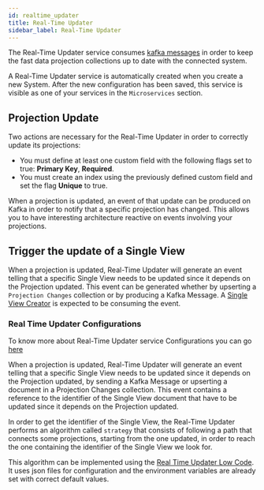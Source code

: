 ```yaml
---
id: realtime_updater
title: Real-Time Updater
sidebar_label: Real-Time Updater
---
```


The Real-Time Updater service consumes [kafka messages](https://kafka.apache.org/intro#intro_concepts_and_terms) in order to keep the fast data projection collections up to date with the connected system.

A Real-Time Updater service is automatically created when you create a new System.
After the new configuration has been saved, this service is visible as one of your services in the `Microservices` section.

## Projection Update

Two actions are necessary for the Real-Time Updater in order to correctly update its projections:

- You must define at least one custom field with the following flags set to true: **Primary Key**, **Required**.
- You must create an index using the previously defined custom field and set the flag **Unique** to true.

When a projection is updated, an event of that update can be produced on Kafka in order to notify that a specific projection has changed. This allows you to have interesting architecture reactive on events involving your projections.

## Trigger the update of a Single View

When a projection is updated, Real-Time Updater will generate an event telling that a specific Single View needs to be updated since it depends on the Projection updated. This event can be generated whether by upserting a `Projection Changes` collection or by producing a Kafka Message. A [Single View Creator](https://kafka.apache.org/intro#intro_concepts_and_terms) is expected to be consuming the event.

### Real Time Updater Configurations

To know more about Real-Time Updater service Configurations you can go [here](./configuration/realtime_updater/common.md)

When a projection is updated, Real-Time Updater will generate an event telling that a specific Single View needs to be updated since it depends on the Projection updated, by sending a Kafka Message or upserting a document in a Projection Changes collection. This event contains a reference to the identifier of the Single View document that have to be updated since it depends on the Projection updated. 

In order to get the identifier of the Single View, the Real-Time Updater performs an algorithm called `strategy` that consists of following a path that connects some projections, starting from the one updated, in order to reach the one containing the identifier of the Single View we look for.

This algorithm can be implemented using the [Real Time Updater Low Code](./configuration/realtime_updater/low_code.md). It uses json files for configuration and the environment variables are already set with correct default values.
